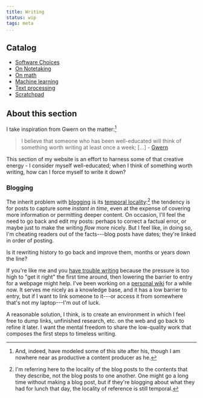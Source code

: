 ```yaml
---
title: Writing
status: wip
tags: meta
...
```


## Catalog

- [Software Choices](/software-choice.html)
- [On Notetaking](/notetaking.html)
- [On math](/tex.html)
- [Machine learning](machine-learning.html)
- [Text processing](text-processing.html)
- [Scratchpad](/notes.html)

## About this section

I take inspiration from Gwern on the matter:[^gwern]

> I believe that someone who has been well-educated will think of something worth writing at least once a week; [...] - [Gwern](http://www.gwern.net/About)

This section of my website is an effort to harness some of that creative energy - I consider myself well-educated; when I think of something worth writing, how can I force myself to write it down?

### Blogging

The inherit problem with [blogging](/blog.html) is its [temporal locality](http://en.wikipedia.org/wiki/Locality_of_reference):[^temporal] the tendency is for posts to capture some *instant in time*, even at the expense of covering more information or permitting deeper content. On occasion, I'll feel the need to go back and edit my posts: perhaps to correct a factual error, or maybe just to make the writing *flow* more nicely. But I feel like, in doing so, I'm cheating readers out of the facts---blog posts have dates; they're linked in order of posting.

[^temporal]: I'm referring here to the locality of the blog posts to the contents that they describe, not the blog posts to one another. One might go a long time without making a blog post, but if they're blogging about what they had for lunch that day, the locality of reference is still temporal.

Is it rewriting history to go back and improve them, months or years down the line?

If you're like me and you [have trouble writing](/blog/2014-06-22-keep-writing.html) because the pressure is too high to "get it right" the first time around, then lowering the barrier to entry for a webpage might help. I've been working on a [personal wiki](/blog/2014-07-09-personal-wiki.html) for a while now. It serves me nicely as a knowledge base, and it has a low barrier to entry, but if I want to link someone to it---or access it from somewhere that's not my laptop---I'm out of luck.

A reasonable solution, I think, is to create an environment in which I feel free to dump links, unfinished research, etc. on the web and go back to refine it later. I want the mental freedom to share the low-quality work that composes the first steps to timeless writing.

[^gwern]: And, indeed, have modeled some of this site after his, though I am nowhere near as productive a content producer as he.
